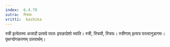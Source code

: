 ```yaml
---
index:  6.4.79
sutra:  स्त्रियाः
vritti:  kashika 
---
```


स्त्री इत्येतस्य अजादौ प्रत्यये परतः इयङादेशो भवति। स्त्री, स्त्रियौ, स्त्रियः। स्त्रीणाम् इत्यत्र परत्वानुडागमः। पृथग्योगकरणम् उत्तरार्थम्।

